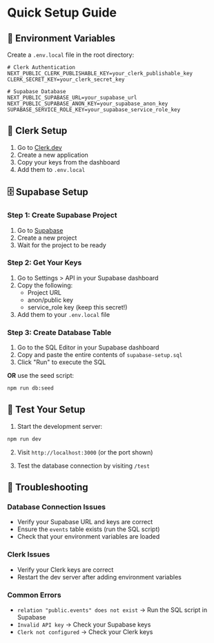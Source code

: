 # Quick Setup Guide

## 🚀 Environment Variables

Create a `.env.local` file in the root directory:

```env
# Clerk Authentication
NEXT_PUBLIC_CLERK_PUBLISHABLE_KEY=your_clerk_publishable_key
CLERK_SECRET_KEY=your_clerk_secret_key

# Supabase Database
NEXT_PUBLIC_SUPABASE_URL=your_supabase_url
NEXT_PUBLIC_SUPABASE_ANON_KEY=your_supabase_anon_key
SUPABASE_SERVICE_ROLE_KEY=your_supabase_service_role_key
```

## 🔐 Clerk Setup

1. Go to [Clerk.dev](https://clerk.dev)
2. Create a new application
3. Copy your keys from the dashboard
4. Add them to `.env.local`

## 🗄️ Supabase Setup

### Step 1: Create Supabase Project

1. Go to [Supabase](https://supabase.com)
2. Create a new project
3. Wait for the project to be ready

### Step 2: Get Your Keys

1. Go to Settings > API in your Supabase dashboard
2. Copy the following:
   - Project URL
   - anon/public key
   - service_role key (keep this secret!)
3. Add them to your `.env.local` file

### Step 3: Create Database Table

1. Go to the SQL Editor in your Supabase dashboard
2. Copy and paste the entire contents of `supabase-setup.sql`
3. Click "Run" to execute the SQL

**OR** use the seed script:

```bash
npm run db:seed
```

## 🎯 Test Your Setup

1. Start the development server:

```bash
npm run dev
```

2. Visit `http://localhost:3000` (or the port shown)

3. Test the database connection by visiting `/test`

## 🔧 Troubleshooting

### Database Connection Issues

- Verify your Supabase URL and keys are correct
- Ensure the `events` table exists (run the SQL script)
- Check that your environment variables are loaded

### Clerk Issues

- Verify your Clerk keys are correct
- Restart the dev server after adding environment variables

### Common Errors

- `relation "public.events" does not exist` → Run the SQL script in Supabase
- `Invalid API key` → Check your Supabase keys
- `Clerk not configured` → Check your Clerk keys
